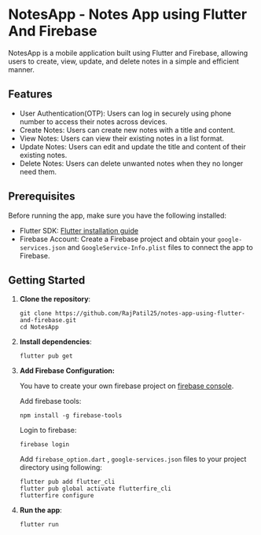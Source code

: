 # NotesApp - Notes App using Flutter And Firebase
NotesApp is a mobile application built using Flutter and Firebase, allowing users to create, view, update, and delete notes in a simple and efficient manner.

## Features

- User Authentication(OTP): Users can log in securely using phone number to access their notes across devices.
- Create Notes: Users can create new notes with a title and content.
- View Notes: Users can view their existing notes in a list format.
- Update Notes: Users can edit and update the title and content of their existing notes.
- Delete Notes: Users can delete unwanted notes when they no longer need them.

<!-- ## Screenshots

*(You can add some screenshots of the app in action here)* -->

## Prerequisites

Before running the app, make sure you have the following installed:

- Flutter SDK: [Flutter installation guide](https://flutter.dev/docs/get-started/install)
- Firebase Account: Create a Firebase project and obtain your `google-services.json` and `GoogleService-Info.plist` files to connect the app to Firebase.

## Getting Started

1. **Clone the repository**:

   ```shell
   git clone https://github.com/RajPatil25/notes-app-using-flutter-and-firebase.git
   cd NotesApp
   ```

2. **Install dependencies**:
   
   ```shell
   flutter pub get
   ```

3. **Add Firebase Configuration:**

    You have to create your own firebase project on [firebase console](https://console.firebase.google.com/).
    
    Add firebase tools:
    ```shell
    npm install -g firebase-tools
    ```
    Login to firebase:
    ```shell
    firebase login
    ```
    Add `firebase_option.dart` , `google-services.json` files to your project directory using following:
    ```shell
    flutter pub add flutter_cli
    flutter pub global activate flutterfire_cli
    flutterfire configure
    ```

4. **Run the app**:
   
   ```shell
   flutter run
   ```